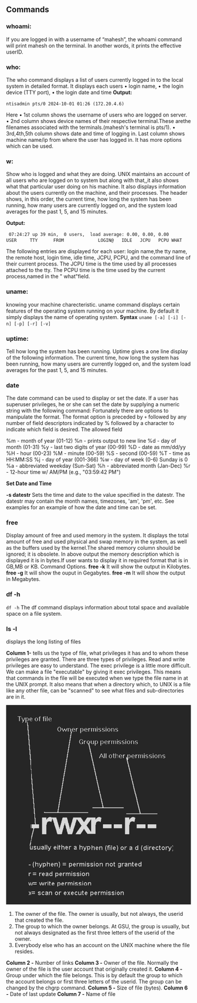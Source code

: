 ## Commands

### whoami:

If you are logged in with a username of “mahesh”, the whoami command will print mahesh
on the terminal. In another words, it prints the effective userID.

### who:

The who command displays a list of users currently logged in to the local system in detailed
format.
It displays each users
• login name,
• the login device (TTY port),
• the login date and time
**Output:**

```
ntisadmin pts/0 2024-10-01 01:26 (172.20.4.6)
```

Here
• 1st column shows the username of users who are logged on server.
• 2nd column shows device names of their respective terminal.These arethe filenames
associated with the terminals.(mahesh's terminal is pts/1).
• 3rd,4th,5th column shows date and time of logging in.
Last column shows machine name/ip from where the user has logged in.
It has more options which can be used.

### w:

Show who is logged and what they are doing.
UNIX maintains an account of all users who are logged on to system but along with that,,it also
shows what that particular user doing on his machine.
It also displays information about the users currently on the machine, and their processes.
The header shows, in this order, the current time, how long the system has been running, how
many users are currently logged on, and the system load averages for the past 1, 5, and 15
minutes.

**Output:**

```
 07:24:27 up 39 min,  0 users,  load average: 0.00, 0.00, 0.00
USER     TTY      FROM             LOGIN@   IDLE   JCPU   PCPU WHAT
```

The following entries are displayed for each user: login name,the tty name, the remote host,
login time, idle time, JCPU, PCPU, and the command line of their current process.
The JCPU time is the time used by all processes attached to the tty.
The PCPU time is the time used by the current process,named in the " what"field.

### uname:

knowing your machine charecteristic.
uname command displays certain features of the operating system running on your machine.
By default it simply displays the name of operating system.
**Syntax**
`uname [-a] [-i] [-n] [-p] [-r] [-v]`

### uptime:

Tell how long the system has been running.
Uptime gives a one line display of the following information.
The current time, how long the system has been running, how many users are currently logged
on, and the system load averages for the past 1, 5, and 15 minutes.

### date

The date command can be used to display or set the date. If a user has superuser privileges, he
or she can set the date by supplying a numeric string with the following command:
Fortunately there are options to manipulate the format. The format option is preceded by `+`
followed by any number of field descriptors indicated by % followed by a character to indicate
which field is desired. The allowed field

%m - month of year (01-12)
%n - prints output to new line
%d - day of month (01-31)
%y - last two digits of year (00-99)
%D - date as mm/dd/yy
%H - hour (00-23)
%M - minute (00-59)
%S - second (00-59)
%T - time as HH:MM:SS
%j - day of year (001-366)
%w - day of week (0-6) Sunday is 0
%a - abbreviated weekday (Sun-Sat)
%h - abbreviated month (Jan-Dec)
%r - 12-hour time w/ AM/PM (e.g., "03:59:42 PM")

**Set Date and Time**

**-s datestr** Sets the time and date to the value specified in the datestr. The datestr may
contain the month names, timezones, 'am', 'pm', etc. See examples for an example of how the
date and time can be set.

### free

Display amount of free and used memory in the system.
It displays the total amount of free and used physical and swap memory in the system, as well
as the buffers used by the kernel.The shared memory column should be ignored; it is obsolete.
In above output the memory description which is displayed it is in bytes.If user wants to display
it in required format that is in GB,MB or KB.
Command Options.
**free -k**
It will show the output in Kilobytes.
**free -g**
It will show the ouput in Gegabytes.
**free -m**
It will show the output in Megabytes.

### df -h

`df -h`
The df command displays information about total space and available space on a file system.

### ls -l

displays the long listing of files

**Column 1-** tells us the type of file, what privileges it has and to whom these privileges are
granted. There are three types of privileges. Read and write privileges are easy to understand.
The exec privilege is a little more difficult. We can make a file "executable" by giving it exec
privileges. This means that commands in the file will be executed when we type the file name in
at the UNIX prompt. It also means that when a directory which, to UNIX is a file like any other
file, can be "scanned" to see what files and sub-directories are in it.

![Image Missing](./Images/rwx.PNG)

1. The owner of the file. The owner is usually, but not always, the userid that created the file.
2. The group to which the owner belongs. At GSU, the group is usually, but not always
   designated as the first three letters of the userid of the owner.
3. Everybody else who has an account on the UNIX machine where the file resides.

**Column 2 -** Number of links
**Column 3 -** Owner of the file. Normally the owner of the file is the user account that originally
created it.
**Column 4 -** Group under which the file belongs. This is by default the group to which the
account belongs or first three letters of the userid. The group can be changed by the chgrp
command.
**Column 5 -** Size of file (bytes).
**Column 6 -** Date of last update
**Column 7 -** Name of file
